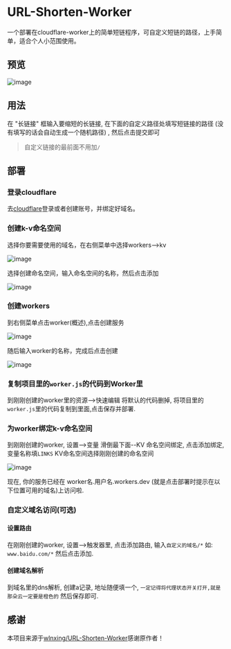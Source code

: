 # URL-Shorten-Worker
一个部署在cloudflare-worker上的简单短链程序，可自定义短链的路径，上手简单，适合个人小范围使用。

## 预览
![image](https://github.com/56warmers/URL-Shorten-Worker/assets/56248947/7a91eaca-58a3-497a-b5eb-11c587bb7b3e)


## 用法
在 "长链接" 框输入要缩短的长链接, 在下面的自定义路径处填写短链接的路径 (没有填写的话会自动生成一个随机路径) , 然后点击提交即可

> 自定义链接的最前面不用加`/` 

## 部署
### 登录cloudflare
 去[cloudflare](https://www.cloudflare.com/zh-cn/)登录或者创建账号，并绑定好域名。 
### 创建k-v命名空间
选择你要需要使用的域名，在右侧菜单中选择workers-->kv

![image](https://user-images.githubusercontent.com/77608284/154304938-8968750f-5176-424f-ada5-86caf7481a71.png)  

选择创建命名空间，输入命名空间的名称，然后点击添加

![image](https://user-images.githubusercontent.com/77608284/154305737-7a8cbdb5-04e9-4a1f-ab3e-bb0651b7b898.png)

### 创建workers
到右侧菜单点击worker(概述),点击创建服务

![image](https://user-images.githubusercontent.com/77608284/154308239-848f6584-2842-416b-afbe-1e2a42df43d4.png)

随后输入worker的名称，完成后点击创建

![image](https://user-images.githubusercontent.com/77608284/154308796-47db7527-6317-4ad4-ab10-ec520418f85e.png)

### 复制项目里的`worker.js`的代码到Worker里
到刚刚创建的worker里的资源-->快速编辑 将默认的代码删掉, 将项目里的`worker.js`里的代码复制到里面,点击保存并部署.


### 为worker绑定k-v命名空间

到刚刚创建的worker, 设置-->变量 滑倒最下面--KV 命名空间绑定, 点击添加绑定, 变量名称填`LINKS` KV命名空间选择刚刚创建的命名空间

![image](https://user-images.githubusercontent.com/77608284/154310499-407eca63-3247-42ae-ade1-84add3d42d4a.png)

现在, 你的服务已经在 worker名.用户名.workers.dev (就是点击部署时提示在以下位置可用的域名)上访问啦.


### 自定义域名访问(可选)

#### 设置路由
在刚刚创建的worker, 设置-->触发器里, 点击添加路由, 输入`自定义的域名/*` 如: `www.baidu.com/*` 然后点击添加.

#### 创建域名解析
到域名里的dns解析, 创建a记录, 地址随便填一个, `一定记得将代理状态开关打开,就是那朵云一定要是橙色的` 然后保存即可.


## 感谢
 本项目来源于[wlnxing/URL-Shorten-Worker](https://github.com/wlnxing/URL-Shorten-Worker)感谢原作者！

